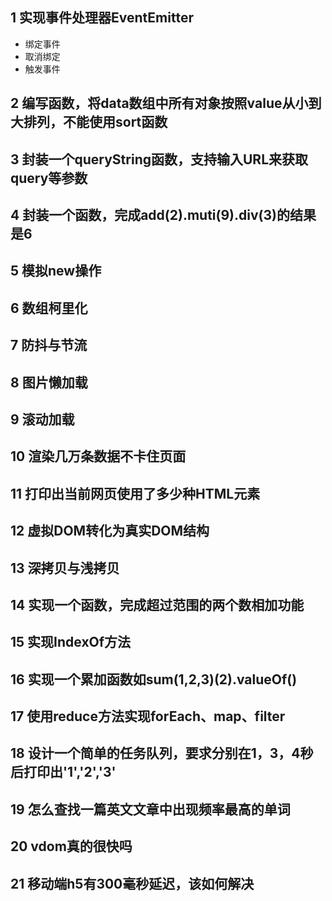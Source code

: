 ## 1 实现事件处理器EventEmitter
 - 绑定事件
 - 取消绑定
 - 触发事件

## 2 编写函数，将data数组中所有对象按照value从小到大排列，不能使用sort函数
## 3 封装一个queryString函数，支持输入URL来获取query等参数
## 4 封装一个函数，完成add(2).muti(9).div(3)的结果是6
## 5 模拟new操作
## 6 数组柯里化
## 7 防抖与节流
## 8 图片懒加载
## 9 滚动加载
## 10 渲染几万条数据不卡住页面
## 11 打印出当前网页使用了多少种HTML元素
## 12 虚拟DOM转化为真实DOM结构
## 13 深拷贝与浅拷贝
## 14 实现一个函数，完成超过范围的两个数相加功能
## 15 实现IndexOf方法
## 16 实现一个累加函数如sum(1,2,3)(2).valueOf()
## 17 使用reduce方法实现forEach、map、filter
## 18 设计一个简单的任务队列，要求分别在1，3，4秒后打印出'1','2','3'
## 19 怎么查找一篇英文文章中出现频率最高的单词
## 20 vdom真的很快吗
## 21 移动端h5有300毫秒延迟，该如何解决